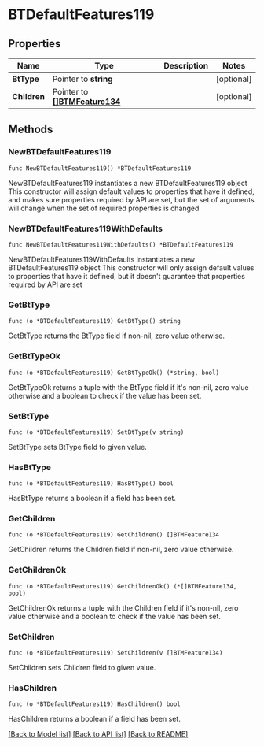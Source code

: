 # BTDefaultFeatures119

## Properties

Name | Type | Description | Notes
------------ | ------------- | ------------- | -------------
**BtType** | Pointer to **string** |  | [optional] 
**Children** | Pointer to [**[]BTMFeature134**](BTMFeature134.md) |  | [optional] 

## Methods

### NewBTDefaultFeatures119

`func NewBTDefaultFeatures119() *BTDefaultFeatures119`

NewBTDefaultFeatures119 instantiates a new BTDefaultFeatures119 object
This constructor will assign default values to properties that have it defined,
and makes sure properties required by API are set, but the set of arguments
will change when the set of required properties is changed

### NewBTDefaultFeatures119WithDefaults

`func NewBTDefaultFeatures119WithDefaults() *BTDefaultFeatures119`

NewBTDefaultFeatures119WithDefaults instantiates a new BTDefaultFeatures119 object
This constructor will only assign default values to properties that have it defined,
but it doesn't guarantee that properties required by API are set

### GetBtType

`func (o *BTDefaultFeatures119) GetBtType() string`

GetBtType returns the BtType field if non-nil, zero value otherwise.

### GetBtTypeOk

`func (o *BTDefaultFeatures119) GetBtTypeOk() (*string, bool)`

GetBtTypeOk returns a tuple with the BtType field if it's non-nil, zero value otherwise
and a boolean to check if the value has been set.

### SetBtType

`func (o *BTDefaultFeatures119) SetBtType(v string)`

SetBtType sets BtType field to given value.

### HasBtType

`func (o *BTDefaultFeatures119) HasBtType() bool`

HasBtType returns a boolean if a field has been set.

### GetChildren

`func (o *BTDefaultFeatures119) GetChildren() []BTMFeature134`

GetChildren returns the Children field if non-nil, zero value otherwise.

### GetChildrenOk

`func (o *BTDefaultFeatures119) GetChildrenOk() (*[]BTMFeature134, bool)`

GetChildrenOk returns a tuple with the Children field if it's non-nil, zero value otherwise
and a boolean to check if the value has been set.

### SetChildren

`func (o *BTDefaultFeatures119) SetChildren(v []BTMFeature134)`

SetChildren sets Children field to given value.

### HasChildren

`func (o *BTDefaultFeatures119) HasChildren() bool`

HasChildren returns a boolean if a field has been set.


[[Back to Model list]](../README.md#documentation-for-models) [[Back to API list]](../README.md#documentation-for-api-endpoints) [[Back to README]](../README.md)


